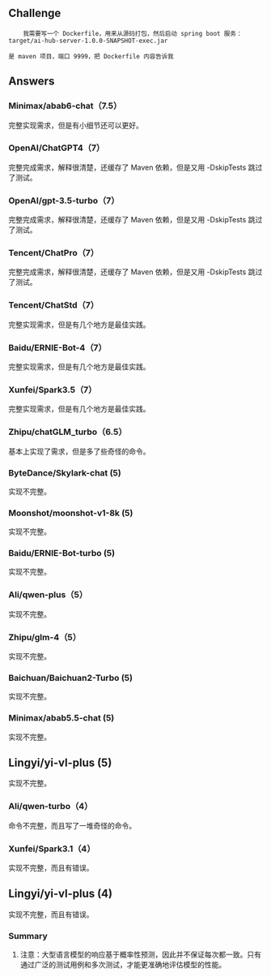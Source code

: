 ## Challenge

```shell
	我需要写一个 Dockerfile，用来从源码打包，然后启动 spring boot 服务：target/ai-hub-server-1.0.0-SNAPSHOT-exec.jar

是 maven 项目，端口 9999，把 Dockerfile 内容告诉我
```

## Answers

### Minimax/abab6-chat（7.5）
完整实现需求，但是有小细节还可以更好。

### OpenAI/ChatGPT4（7）
完整完成需求，解释很清楚，还缓存了 Maven 依赖，但是又用 -DskipTests 跳过了测试。

### OpenAI/gpt-3.5-turbo（7）
完整完成需求，解释很清楚，还缓存了 Maven 依赖，但是又用 -DskipTests 跳过了测试。

### Tencent/ChatPro（7）
完整完成需求，解释很清楚，还缓存了 Maven 依赖，但是又用 -DskipTests 跳过了测试。

### Tencent/ChatStd（7）
完整实现需求，但是有几个地方是最佳实践。

### Baidu/ERNIE-Bot-4（7）
完整实现需求，但是有几个地方是最佳实践。

### Xunfei/Spark3.5（7）
完整实现需求，但是有几个地方是最佳实践。

### Zhipu/chatGLM_turbo（6.5）
基本上实现了需求，但是多了些奇怪的命令。

### ByteDance/Skylark-chat (5)
实现不完整。

### Moonshot/moonshot-v1-8k (5)
实现不完整。

### Baidu/ERNIE-Bot-turbo (5)
实现不完整。

### Ali/qwen-plus（5）
实现不完整。

### Zhipu/glm-4（5）
实现不完整。

### Baichuan/Baichuan2-Turbo (5)
实现不完整。

### Minimax/abab5.5-chat (5)
实现不完整。

## Lingyi/yi-vl-plus (5)
实现不完整。

### Ali/qwen-turbo（4）
命令不完整，而且写了一堆奇怪的命令。

### Xunfei/Spark3.1（4）
实现不完整，而且有错误。

## Lingyi/yi-vl-plus (4)
实现不完整，而且有错误。

### Summary
1. 注意：大型语言模型的响应基于概率性预测，因此并不保证每次都一致。只有通过广泛的测试用例和多次测试，才能更准确地评估模型的性能。
